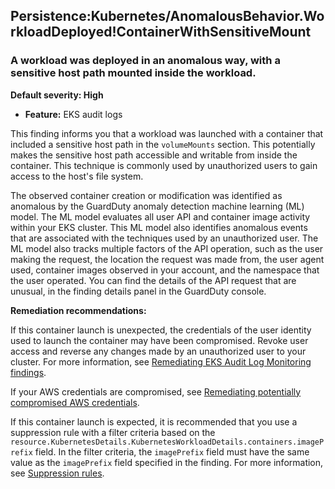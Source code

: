 Persistence:Kubernetes/AnomalousBehavior.WorkloadDeployed!ContainerWithSensitiveMount
-------------------------------------------------------------------------------------


### A workload was deployed in an anomalous way, with a sensitive host path mounted inside the workload.


**Default severity: High**


 * **Feature:** EKS audit logs

This finding informs you that a workload was launched with a container that included a sensitive host path in the `volumeMounts` section. This potentially makes the sensitive host path accessible and writable from inside the container. This technique is commonly used by unauthorized users to gain access to the host's file system. 


The observed container creation or modification was identified as anomalous by the GuardDuty anomaly detection machine learning (ML) model. The ML model evaluates all user API and container image activity within your EKS cluster. This ML model also identifies anomalous events that are associated with the techniques used by an unauthorized user. The ML model also tracks multiple factors of the API operation, such as the user making the request, the location the request was made from, the user agent used, container images observed in your account, and the namespace that the user operated. You can find the details of the API request that are unusual, in the finding details panel in the GuardDuty console.


**Remediation recommendations:**


If this container launch is unexpected, the credentials of the user identity used to launch the container may have been compromised. Revoke user access and reverse any changes made by an unauthorized user to your cluster. For more information, see [Remediating EKS Audit Log Monitoring findings](https://docs.aws.amazon.com/guardduty/latest/ug/guardduty-remediate-kubernetes.html).


If your AWS credentials are compromised, see [Remediating potentially compromised AWS credentials](https://docs.aws.amazon.com/guardduty/latest/ug/compromised-creds.html).


If this container launch is expected, it is recommended that you use a suppression rule with a filter criteria based on the `resource.KubernetesDetails.KubernetesWorkloadDetails.containers.imagePrefix` field. In the filter criteria, the `imagePrefix` field must have the same value as the `imagePrefix` field specified in the finding. For more information, see [Suppression rules](https://docs.aws.amazon.com/guardduty/latest/ug/findings_suppression-rule.html).

